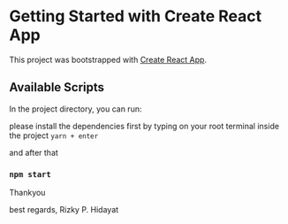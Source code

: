 # Getting Started with Create React App

This project was bootstrapped with [Create React App](https://github.com/facebook/create-react-app).

## Available Scripts

In the project directory, you can run:

please install the dependencies first by typing on your root terminal inside the project  `yarn + enter`

and after that

### `npm start`

Thankyou

best regards,
Rizky P. Hidayat
